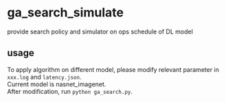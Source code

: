 # ga_search_simulate
provide search policy and simulator on ops schedule of DL model
## usage
To apply algorithm on different model, please modify relevant parameter in `xxx.log` and `latency.json`.  
Current model is nasnet_imagenet.  
After modification, run `python ga_search.py`.